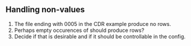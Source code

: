 ## Handling non-values
1. The file ending with 0005 in the CDR example produce no rows.
2. Perhaps empty occurences of <ChangeOfCharCondition/> should produce rows?
3. Decide if that is desirable and if it should be controllable in the config.
